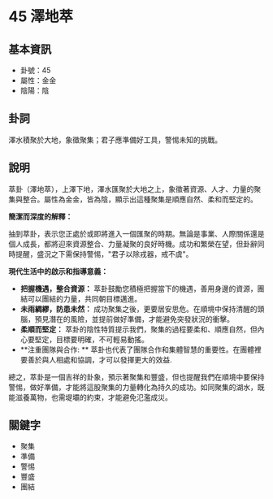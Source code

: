 # 45 澤地萃

## 基本資訊
- 卦號：45
- 屬性：金金
- 陰陽：陰

## 卦詞
澤水積聚於大地，象徵聚集；君子應準備好工具，警惕未知的挑戰。

## 說明
萃卦（澤地萃），上澤下地，澤水匯聚於大地之上，象徵著資源、人才、力量的聚集與整合。屬性為金金，皆為陰，顯示出這種聚集是順應自然、柔和而堅定的。

**簡潔而深度的解釋：**

抽到萃卦，表示您正處於或即將進入一個匯聚的時期。無論是事業、人際關係還是個人成長，都將迎來資源整合、力量凝聚的良好時機。成功和繁榮在望，但卦辭同時提醒，盛況之下需保持警惕，"君子以除戎器，戒不虞"。

**現代生活中的啟示和指導意義：**

*   **把握機遇，整合資源：** 萃卦鼓勵您積極把握當下的機遇，善用身邊的資源，團結可以團結的力量，共同朝目標邁進。
*   **未雨綢繆，防患未然：** 成功聚集之後，更要居安思危。在順境中保持清醒的頭腦，預見潛在的風險，並提前做好準備，才能避免突發狀況的衝擊。
*   **柔順而堅定：** 萃卦的陰性特質提示我們，聚集的過程要柔和、順應自然，但內心要堅定，目標要明確，不可輕易動搖。
*   **注重團隊與合作: ** 萃卦也代表了團隊合作和集體智慧的重要性。在團體裡要善於與人相處和協調，才可以發揮更大的效益.

總之，萃卦是一個吉祥的卦象，預示著聚集和豐盛，但也提醒我們在順境中要保持警惕，做好準備，才能將這股聚集的力量轉化為持久的成功。如同聚集的湖水，既能滋養萬物，也需堤壩的約束，才能避免氾濫成災。

## 關鍵字
- 聚集
- 準備
- 警惕
- 豐盛
- 團結
